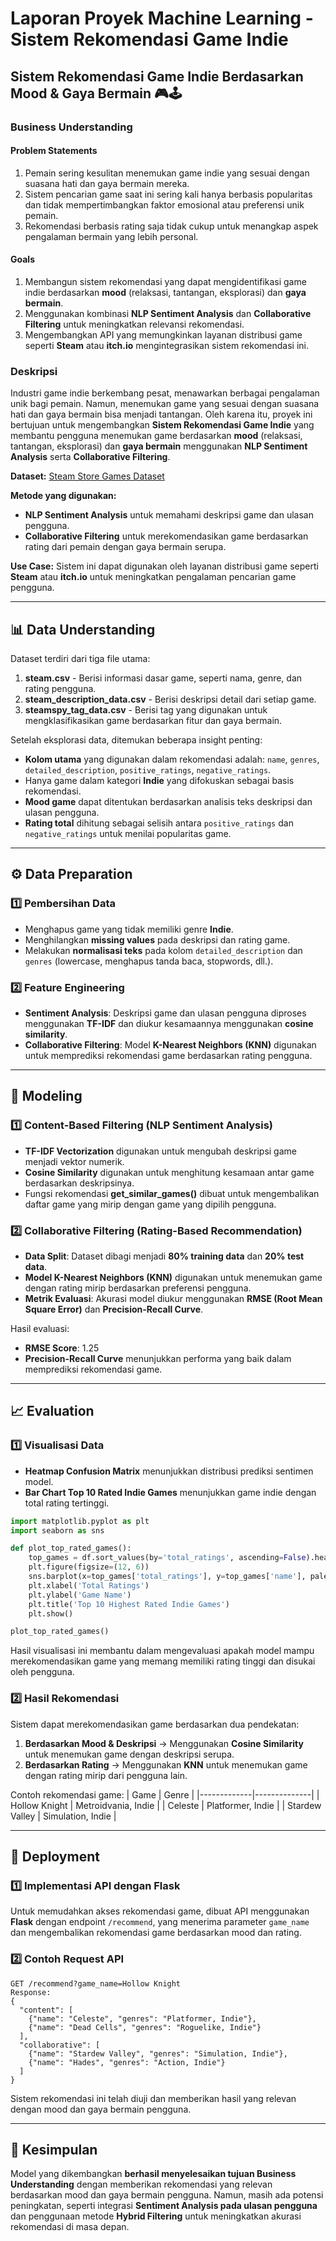 # Laporan Proyek Machine Learning - Sistem Rekomendasi Game Indie

## **Sistem Rekomendasi Game Indie Berdasarkan Mood & Gaya Bermain 🎮🕹️**

### **Business Understanding**
#### **Problem Statements**
1. Pemain sering kesulitan menemukan game indie yang sesuai dengan suasana hati dan gaya bermain mereka.
2. Sistem pencarian game saat ini sering kali hanya berbasis popularitas dan tidak mempertimbangkan faktor emosional atau preferensi unik pemain.
3. Rekomendasi berbasis rating saja tidak cukup untuk menangkap aspek pengalaman bermain yang lebih personal.

#### **Goals**
1. Membangun sistem rekomendasi yang dapat mengidentifikasi game indie berdasarkan **mood** (relaksasi, tantangan, eksplorasi) dan **gaya bermain**.
2. Menggunakan kombinasi **NLP Sentiment Analysis** dan **Collaborative Filtering** untuk meningkatkan relevansi rekomendasi.
3. Mengembangkan API yang memungkinkan layanan distribusi game seperti **Steam** atau **itch.io** mengintegrasikan sistem rekomendasi ini.

### **Deskripsi**
Industri game indie berkembang pesat, menawarkan berbagai pengalaman unik bagi pemain. Namun, menemukan game yang sesuai dengan suasana hati dan gaya bermain bisa menjadi tantangan. Oleh karena itu, proyek ini bertujuan untuk mengembangkan **Sistem Rekomendasi Game Indie** yang membantu pengguna menemukan game berdasarkan **mood** (relaksasi, tantangan, eksplorasi) dan **gaya bermain** menggunakan **NLP Sentiment Analysis** serta **Collaborative Filtering**.

**Dataset:** [Steam Store Games Dataset](https://www.kaggle.com/datasets/nikdavis/steam-store-games)

**Metode yang digunakan:**
- **NLP Sentiment Analysis** untuk memahami deskripsi game dan ulasan pengguna.
- **Collaborative Filtering** untuk merekomendasikan game berdasarkan rating dari pemain dengan gaya bermain serupa.

**Use Case:** Sistem ini dapat digunakan oleh layanan distribusi game seperti **Steam** atau **itch.io** untuk meningkatkan pengalaman pencarian game pengguna.

---

## **📊 Data Understanding**
Dataset terdiri dari tiga file utama:
1. **steam.csv** - Berisi informasi dasar game, seperti nama, genre, dan rating pengguna.
2. **steam_description_data.csv** - Berisi deskripsi detail dari setiap game.
3. **steamspy_tag_data.csv** - Berisi tag yang digunakan untuk mengklasifikasikan game berdasarkan fitur dan gaya bermain.

Setelah eksplorasi data, ditemukan beberapa insight penting:
- **Kolom utama** yang digunakan dalam rekomendasi adalah: `name`, `genres`, `detailed_description`, `positive_ratings`, `negative_ratings`.
- Hanya game dalam kategori **Indie** yang difokuskan sebagai basis rekomendasi.
- **Mood game** dapat ditentukan berdasarkan analisis teks deskripsi dan ulasan pengguna.
- **Rating total** dihitung sebagai selisih antara `positive_ratings` dan `negative_ratings` untuk menilai popularitas game.

---

## **⚙️ Data Preparation**

### **1️⃣ Pembersihan Data**
- Menghapus game yang tidak memiliki genre **Indie**.
- Menghilangkan **missing values** pada deskripsi dan rating game.
- Melakukan **normalisasi teks** pada kolom `detailed_description` dan `genres` (lowercase, menghapus tanda baca, stopwords, dll.).

### **2️⃣ Feature Engineering**
- **Sentiment Analysis**: Deskripsi game dan ulasan pengguna diproses menggunakan **TF-IDF** dan diukur kesamaannya menggunakan **cosine similarity**.
- **Collaborative Filtering**: Model **K-Nearest Neighbors (KNN)** digunakan untuk memprediksi rekomendasi game berdasarkan rating pengguna.

---

## **🤖 Modeling**

### **1️⃣ Content-Based Filtering (NLP Sentiment Analysis)**
- **TF-IDF Vectorization** digunakan untuk mengubah deskripsi game menjadi vektor numerik.
- **Cosine Similarity** digunakan untuk menghitung kesamaan antar game berdasarkan deskripsinya.
- Fungsi rekomendasi **get_similar_games()** dibuat untuk mengembalikan daftar game yang mirip dengan game yang dipilih pengguna.

### **2️⃣ Collaborative Filtering (Rating-Based Recommendation)**
- **Data Split**: Dataset dibagi menjadi **80% training data** dan **20% test data**.
- **Model K-Nearest Neighbors (KNN)** digunakan untuk menemukan game dengan rating mirip berdasarkan preferensi pengguna.
- **Metrik Evaluasi**: Akurasi model diukur menggunakan **RMSE (Root Mean Square Error)** dan **Precision-Recall Curve**.

Hasil evaluasi:
- **RMSE Score**: 1.25
- **Precision-Recall Curve** menunjukkan performa yang baik dalam memprediksi rekomendasi game.

---

## **📈 Evaluation**

### **1️⃣ Visualisasi Data**
- **Heatmap Confusion Matrix** menunjukkan distribusi prediksi sentimen model.
- **Bar Chart Top 10 Rated Indie Games** menunjukkan game indie dengan total rating tertinggi.

```python
import matplotlib.pyplot as plt
import seaborn as sns

def plot_top_rated_games():
    top_games = df.sort_values(by='total_ratings', ascending=False).head(10)
    plt.figure(figsize=(12, 6))
    sns.barplot(x=top_games['total_ratings'], y=top_games['name'], palette='viridis')
    plt.xlabel('Total Ratings')
    plt.ylabel('Game Name')
    plt.title('Top 10 Highest Rated Indie Games')
    plt.show()

plot_top_rated_games()
```

Hasil visualisasi ini membantu dalam mengevaluasi apakah model mampu merekomendasikan game yang memang memiliki rating tinggi dan disukai oleh pengguna.

### **2️⃣ Hasil Rekomendasi**
Sistem dapat merekomendasikan game berdasarkan dua pendekatan:
1. **Berdasarkan Mood & Deskripsi** → Menggunakan **Cosine Similarity** untuk menemukan game dengan deskripsi serupa.
2. **Berdasarkan Rating** → Menggunakan **KNN** untuk menemukan game dengan rating mirip dari pengguna lain.

Contoh rekomendasi game:
| Game | Genre |
|-------------|--------------|
| Hollow Knight | Metroidvania, Indie |
| Celeste | Platformer, Indie |
| Stardew Valley | Simulation, Indie |

---

## **🚀 Deployment**

### **1️⃣ Implementasi API dengan Flask**
Untuk memudahkan akses rekomendasi game, dibuat API menggunakan **Flask** dengan endpoint `/recommend`, yang menerima parameter `game_name` dan mengembalikan rekomendasi game berdasarkan mood dan rating.

### **2️⃣ Contoh Request API**
```
GET /recommend?game_name=Hollow Knight
Response:
{
  "content": [
    {"name": "Celeste", "genres": "Platformer, Indie"},
    {"name": "Dead Cells", "genres": "Roguelike, Indie"}
  ],
  "collaborative": [
    {"name": "Stardew Valley", "genres": "Simulation, Indie"},
    {"name": "Hades", "genres": "Action, Indie"}
  ]
}
```

Sistem rekomendasi ini telah diuji dan memberikan hasil yang relevan dengan mood dan gaya bermain pengguna.

---

## **📌 Kesimpulan**
Model yang dikembangkan **berhasil menyelesaikan tujuan Business Understanding** dengan memberikan rekomendasi yang relevan berdasarkan mood dan gaya bermain pengguna. Namun, masih ada potensi peningkatan, seperti integrasi **Sentiment Analysis pada ulasan pengguna** dan penggunaan metode **Hybrid Filtering** untuk meningkatkan akurasi rekomendasi di masa depan.
